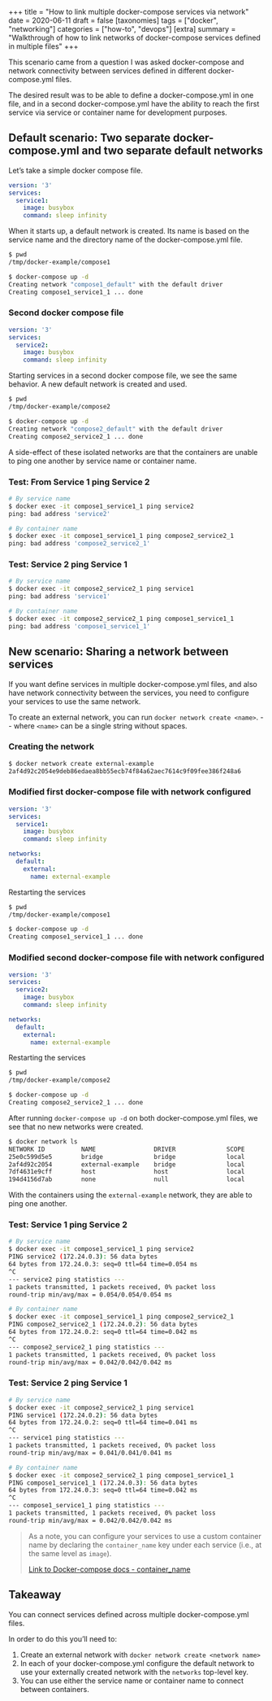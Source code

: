 +++
title = "How to link multiple docker-compose services via network"
date = 2020-06-11
draft = false 
[taxonomies]
tags = ["docker", "networking"]
categories = ["how-to", "devops"]
[extra]
summary = "Walkthrough of how to link networks of docker-compose services defined in multiple files"
+++

This scenario came from a question I was asked docker-compose and network connectivity between services defined in different docker-compose.yml files.

The desired result was to be able to define a docker-compose.yml in one file, and in a second docker-compose.yml have the ability to reach the first service via service or container name for development purposes.

## Default scenario: Two separate docker-compose.yml and two separate default networks

Let’s take a simple docker compose file.

```yaml
version: '3' 
services: 
  service1: 
    image: busybox 
    command: sleep infinity
```

When it starts up, a default network is created. Its name is based on the service name and the directory name of the docker-compose.yml file.

```bash
$ pwd
/tmp/docker-example/compose1

$ docker-compose up -d
Creating network "compose1_default" with the default driver
Creating compose1_service1_1 ... done
```

### Second docker compose file

```yaml
version: '3' 
services: 
  service2: 
    image: busybox 
    command: sleep infinity
```

Starting services in a second docker compose file, we see the same behavior. A new default network is created and used.

```bash
$ pwd
/tmp/docker-example/compose2

$ docker-compose up -d
Creating network "compose2_default" with the default driver
Creating compose2_service2_1 ... done
```

A side-effect of these isolated networks are that the containers are unable to ping one another by service name or container name.

### Test: From Service 1 ping Service 2
```bash
# By service name
$ docker exec -it compose1_service1_1 ping service2
ping: bad address 'service2'

# By container name
$ docker exec -it compose1_service1_1 ping compose2_service2_1 
ping: bad address 'compose2_service2_1'
```

### Test: Service 2 ping Service 1
```bash
# By service name
$ docker exec -it compose2_service2_1 ping service1
ping: bad address 'service1'

# By container name
$ docker exec -it compose2_service2_1 ping compose1_service1_1 
ping: bad address 'compose1_service1_1'
```

## New scenario: Sharing a network between services

If you want define services in multiple docker-compose.yml files, and also have network connectivity between the services, you need to configure your services to use the same network.

To create an external network, you can run `docker network create <name>`. -- where `<name>` can be a single string without spaces.

### Creating the network

```bash
$ docker network create external-example
2af4d92c2054e9deb86edaea8bb55ecb74f84a62aec7614c9f09fee386f248a6
```

### Modified first docker-compose file with network configured
```yaml
version: '3' 
services: 
  service1: 
    image: busybox 
    command: sleep infinity 

networks: 
  default: 
    external: 
      name: external-example 
```

Restarting the services
```bash
$ pwd
/tmp/docker-example/compose1

$ docker-compose up -d
Creating compose1_service1_1 ... done
```

### Modified second docker-compose file with network configured
```yaml
version: '3' 
services: 
  service2: 
    image: busybox 
    command: sleep infinity 

networks: 
  default: 
    external: 
      name: external-example 
```

Restarting the services
```bash
$ pwd
/tmp/docker-example/compose2

$ docker-compose up -d
Creating compose2_service2_1 ... done
```

After running `docker-compose up -d` on both docker-compose.yml files, we see that no new networks were created.

```bash
$ docker network ls
NETWORK ID          NAME                DRIVER              SCOPE
25e0c599d5e5        bridge              bridge              local
2af4d92c2054        external-example    bridge              local
7df4631e9cff        host                host                local
194d4156d7ab        none                null                local
```

With the containers using the `external-example` network, they are able to ping one another.

### Test: Service 1 ping Service 2
```bash
# By service name
$ docker exec -it compose1_service1_1 ping service2
PING service2 (172.24.0.3): 56 data bytes
64 bytes from 172.24.0.3: seq=0 ttl=64 time=0.054 ms
^C
--- service2 ping statistics ---
1 packets transmitted, 1 packets received, 0% packet loss
round-trip min/avg/max = 0.054/0.054/0.054 ms

# By container name
$ docker exec -it compose1_service1_1 ping compose2_service2_1
PING compose2_service2_1 (172.24.0.2): 56 data bytes
64 bytes from 172.24.0.2: seq=0 ttl=64 time=0.042 ms
^C
--- compose2_service2_1 ping statistics ---
1 packets transmitted, 1 packets received, 0% packet loss
round-trip min/avg/max = 0.042/0.042/0.042 ms
```

### Test: Service 2 ping Service 1
```bash
# By service name
$ docker exec -it compose2_service2_1 ping service1
PING service1 (172.24.0.2): 56 data bytes
64 bytes from 172.24.0.2: seq=0 ttl=64 time=0.041 ms
^C
--- service1 ping statistics ---
1 packets transmitted, 1 packets received, 0% packet loss
round-trip min/avg/max = 0.041/0.041/0.041 ms

# By container name
$ docker exec -it compose2_service2_1 ping compose1_service1_1
PING compose1_service1_1 (172.24.0.3): 56 data bytes
64 bytes from 172.24.0.3: seq=0 ttl=64 time=0.042 ms
^C
--- compose1_service1_1 ping statistics ---
1 packets transmitted, 1 packets received, 0% packet loss
round-trip min/avg/max = 0.042/0.042/0.042 ms
```

> As a note, you can configure your services to use a custom container name by declaring the `container_name` key under each service (i.e., at the same level as `image`).
> 
> [Link to Docker-compose docs - container_name](https://docs.docker.com/compose/compose-file/#container_name)

## Takeaway

You can connect services defined across multiple docker-compose.yml files.

In order to do this you’ll need to:
1. Create an external network with `docker network create <network name>`
2. In each of your docker-compose.yml  configure the default network to use your externally created network with the `networks` top-level key.
3. You can use either the service name or container name to connect between containers.
